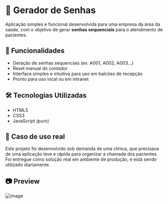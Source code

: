 # 🔐 Gerador de Senhas

Aplicação simples e funcional desenvolvida para uma empresa da área da saúde, com o objetivo de gerar **senhas sequenciais** para o atendimento de pacientes.

## 🧩 Funcionalidades

- Geração de senhas sequenciais (ex: A001, A002, A003...)
- Reset manual do contador
- Interface simples e intuitiva para uso em balcões de recepção
- Pronto para uso local ou em intranet

## 🛠️ Tecnologias Utilizadas

- HTML5  
- CSS3  
- JavaScript (puro)

## 💼 Caso de uso real

Este projeto foi desenvolvido sob demanda de uma clínica, que precisava de uma aplicação leve e rápida para organizar a chamada dos pacientes. Foi entregue como solução real em ambiente de produção, e está sendo utilizado diariamente.

## 📷 Preview

![image](https://github.com/user-attachments/assets/b355ec63-a081-44f9-8a84-97d8d7c5ad47)
